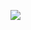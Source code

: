 <html>
<head>
<meta http-equiv="AddType" content="model/vnd.reality">
</head>
<p>
<a rel="ar" href="https://jdosses.github.io/automatic-meme/Mask_1.reality">
<img src="https://i.imgur.com/jErmqMm.png">
</a>
</p>
</body>
</html>
